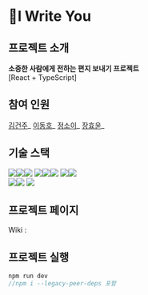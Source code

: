 # 📮I Write You

## 프로젝트 소개

**소중한 사람에게 전하는 편지 보내기 프로젝트**  
[React + TypeScript]

## 참여 인원

[김건주][]\_
[이동호][]\_
[정소이][]\_
[장효윤][]\_

## 기술 스택

<img src="https://img.shields.io/badge/html5-E34F26?style=for-the-badge&logo=html5&logoColor=white"><img src="https://img.shields.io/badge/css-1572B6?style=for-the-badge&logo=css3&logoColor=white"><img src="https://img.shields.io/badge/emotion-C45AEC?style=for-the-badge&logo=emotion&logoColor=white">
<img src="https://img.shields.io/badge/javascript-F7DF1E?style=for-the-badge&logo=javascript&logoColor=black"><img src="https://img.shields.io/badge/typescript-3178C6?style=for-the-badge&logo=typescript&logoColor=black"><img src="https://img.shields.io/badge/react-61DAFB?style=for-the-badge&logo=react&logoColor=black">
<img src="https://img.shields.io/badge/recoil-3578E5?style=for-the-badge&logo=recoil&logoColor=white"><img src="https://img.shields.io/badge/reactquery-FF4154?style=for-the-badge&logo=reactquery&logoColor=white">  
<img src="https://img.shields.io/badge/git-F05032?style=for-the-badge&logo=git&logoColor=white"><img src="https://img.shields.io/badge/github-181717?style=for-the-badge&logo=github&logoColor=white">
<img src="https://img.shields.io/badge/supabase-3FCF8E?style=for-the-badge&logo=supabase&logoColor=white">

[김건주]: https://github.com/KIMGEUNDU
[이동호]: https://github.com/rustandbone
[정소이]: https://github.com/uniS2
[장효윤]: https://github.com/HYHYJ

## 프로젝트 페이지

Wiki :

## 프로젝트 실행

```js
npm run dev
//npm i --legacy-peer-deps 포함
```
